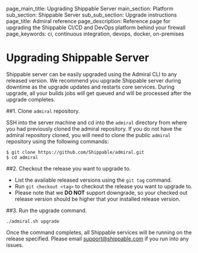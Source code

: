 page_main_title: Upgrading Shippable Server
main_section: Platform
sub_section: Shippable Server
sub_sub_section: Upgrade instructions
page_title: Admiral reference
page_description: Reference page for upgrading the Shippable CI/CD and DevOps platform behind your firewall
page_keywords: ci, continuous integration, devops, docker, on-premises


# Upgrading Shippable Server

Shippable server can be easily upgraded using the Admiral CLI to any released version. We recommend you upgrade
Shippable server during downtime as the upgrade updates and restarts core services. During upgrade, all your builds
jobs will get queued and will be processed after the upgrade completes.

##1. Clone `admiral` repository.

SSH into the server machine and cd into the `admiral` directory from where you had previously cloned the admiral repository.
If you do not have the admiral repository cloned, you will need to clone the public `admiral` repository using the following commands:

```
$ git clone https://github.com/Shippable/admiral.git
$ cd admiral
```

##2. Checkout the release you want to upgrade to.

* List the available released versions using the `git tag` command.
* Run `git checkout <tag>` to checkout the release you want to upgrade to.
* Please note that we **DO NOT** support downgrade, so your checked out release version should be higher that your installed
release version.

##3. Run the upgrade command.

```
./admiral.sh upgrade
```

Once the command completes, all Shippable services will be running on the release specified. Please email support@shippable.com
if you run into any issues.

